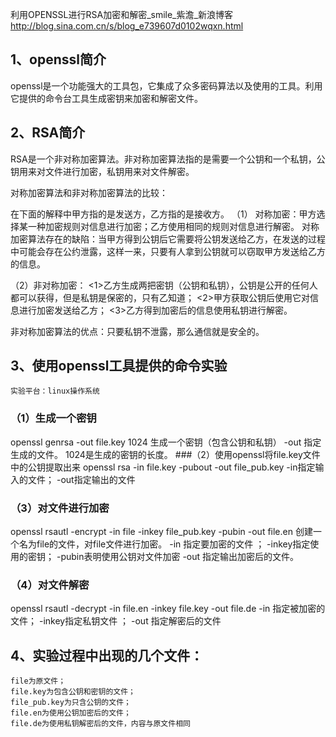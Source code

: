 利用OPENSSL进行RSA加密和解密_smile_紫澹_新浪博客 http://blog.sina.com.cn/s/blog_e739607d0102wqxn.html

## 1、openssl简介
openssl是一个功能强大的工具包，它集成了众多密码算法以及使用的工具。利用它提供的命令台工具生成密钥来加密和解密文件。​

## 2、RSA简介
RSA是一个非对称加密算法。非对称加密算法指的是需要一个公钥和一个私钥，公钥用来对文件进行加密，私钥用来对文件解密。

对称加密算法和非对称加密算法的比较：

在下面的解释中甲方指的是发送方，乙方指的是接收方。​
（1） 对称加密：甲方选择某一种加密规则对信息进行加密；乙方使用相同的规则对信息进行解密。 
        对称加密算法​存在的缺陷：当甲方得到公钥后它需要将公钥发送给乙方，在发送的过程中可能会存在公约泄露，这样一来，只要有人拿到公钥就可以窃取甲方发送给乙方的信息。

（2）非对称加密：
    <1>乙方生成两把密钥（公钥和私钥），公钥是公开的任何人都可以获得，但是私钥是保密的，只有乙知道；
    <2>甲方获取公钥后使用它对信息进行加密发送给乙方；
    <3>乙方得到加密后的信息使用私钥进行解密。​

非对称加密算法的优点：只要私钥不泄露，那么通信就是安全的。

## 3、使用openssl工具提供的命令实验
    实验平台：linux操作系统​
### ​（1）生成一个密钥  
openssl genrsa -out file.key 1024
生成一个密钥（包含公钥和私钥）
-out 指定生成的文件。    1024是生成的密钥的长度。
###（2）使用openssl将file.key文件中的公钥提取出来
openssl rsa -in file.key -pubout -out file_pub.key
-in指定输入的文件； -out指定输出的文件
### （3）​对文件进行加密
openssl rsautl -encrypt -in file -inkey file_pub.key -pubin -out file.en
创建一个名为file的文件，对file文件进行加密。
-in 指定要加密的文件 ； -inkey指定使用的密钥； -pubin表明使用公钥对文件加密
-out 指定输出加密后的文件。
### （4）对文件解密
openssl rsautl -decrypt -in file.en -inkey file.key -out file.de
-in 指定被加密的文件； -inkey指定私钥文件 ；  -out 指定解密后的文件

## 4、实验过程中出现的几个文件：
    file为原文件；
    file.key为包含公钥和密钥的文件；​​
    file_pub​.key为只含公钥的文件；
    file.en为使用公钥加密后的文件；
    file.de为使用私钥解密后的文件，内容与原文件相同